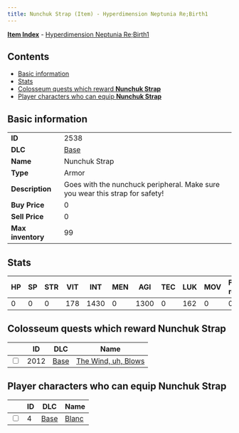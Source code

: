 ```yaml
---
title: Nunchuk Strap (Item) - Hyperdimension Neptunia Re;Birth1
---
```


[**Item Index**](/neptunia/rb1/item/index.html) - [Hyperdimension Neptunia Re;Birth1](/neptunia/rb1)

## Contents

- [Basic information](#basic-information)
- [Stats](#stats)
- [Colosseum quests which reward **Nunchuk Strap**](#colosseum-quests-which-reward-nunchuk-strap)
- [Player characters who can equip **Nunchuk Strap**](#player-characters-who-can-equip-nunchuk-strap)
## Basic information

|   |   |
| -- | -- |
| **ID** | 2538 |
| **DLC** | [Base](/neptunia/rb1/dlc/1-base.html) |
| **Name** | Nunchuk Strap |
| **Type** | Armor |
| **Description** | Goes with the nunchuck peripheral. Make sure you wear this strap for safety! |
| **Buy Price** | 0 |
| **Sell Price** | 0 |
| **Max inventory** | 99 |


## Stats

| HP | SP | STR | VIT | INT | MEN | AGI | TEC | LUK | MOV | Fire res. | Ice res. | Wind res. | Lightning res. |
| -- | -- | --- | --- | --- | --- | --- | --- | --- | --- | --------- | -------- | --------- | -------------- |
| 0 | 0 | 0 | 178 | 1430 | 0 | 1300 | 0 | 162 | 0 | 0 | 0 | 0 | 0 |


## Colosseum quests which reward **Nunchuk Strap**

|    | ID | DLC | Name |
| -- | -- | --- | ---- |
| <input type="checkbox" id="rb1-colosseum-1-2012" class="trackbox" /> | 2012 | [Base](/neptunia/rb1/dlc/1-base.html) | [The Wind, uh, Blows](/neptunia/rb1/colosseum/1-2012-the-wind-uh-blows.html) |


## Player characters who can equip **Nunchuk Strap**

|    | ID | DLC | Name |
| -- | -- | --- | ---- |
| <input type="checkbox" id="rb1-player-1-4" class="trackbox" /> | 4 | [Base](/neptunia/rb1/dlc/1-base.html) | [Blanc](/neptunia/rb1/player/1-4-blanc.html) |
